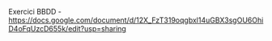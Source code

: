 Exercici BBDD - https://docs.google.com/document/d/12X_FzT319oqgbxl14uGBX3sgOU6OhiD4oFqUzcD655k/edit?usp=sharing

